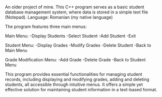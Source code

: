 An older project of mine.
This C++ program serves as a basic student database management system, where data is stored in a simple text file (Notepad). 
Language: Romanian (my native language)

The program features three main menus:

Main Menu:
-Display Students
-Select Student
-Add Student
-Exit

Student Menu:
-Display Grades
-Modify Grades
-Delete Student
-Back to Main Menu

Grade Modification Menu:
-Add Grade
-Delete Grade
-Back to Student Menu

This program provides essential functionalities for managing student records, including displaying and modifying grades, adding and deleting students, all accessible through intuitive menus. It offers a simple yet effective solution for maintaining student information in a text-based format.
